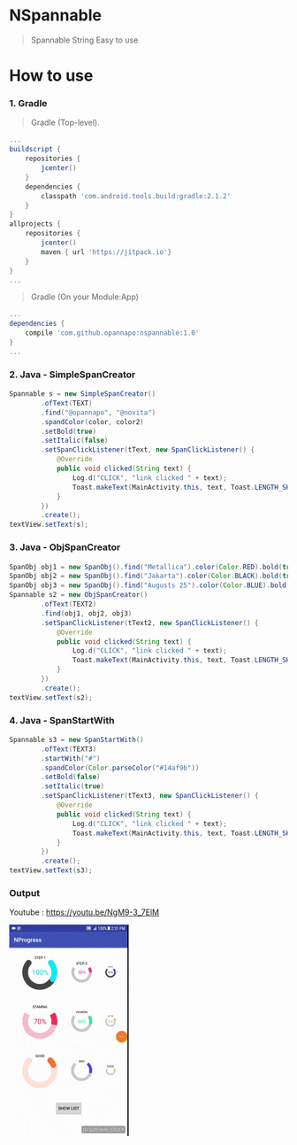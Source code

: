 # NSpannable
> Spannable String
> Easy to use
 

# How to use

### 1. Gradle 
>Gradle (Top-level).

```gradle
...
buildscript {
    repositories {
        jcenter() 
    }
    dependencies {
        classpath 'com.android.tools.build:gradle:2.1.2'
    }
}
allprojects {
    repositories {
        jcenter()
        maven { url 'https://jitpack.io'}
    }
}
...
```


>Gradle (On your Module:App)

```gradle
...
dependencies {
    compile 'com.github.opannapo:nspannable:1.0'
} 
...
```

### 2. Java - SimpleSpanCreator
```Java 
Spannable s = new SimpleSpanCreator()
        .ofText(TEXT)
        .find("@opannapo", "@novita")
        .spandColor(color, color2)
        .setBold(true)
        .setItalic(false)
        .setSpanClickListener(tText, new SpanClickListener() {
            @Override
            public void clicked(String text) {
                Log.d("CLICK", "link clicked " + text);
                Toast.makeText(MainActivity.this, text, Toast.LENGTH_SHORT).show();
            }
        })
        .create(); 
textView.setText(s);
``` 

### 3. Java - ObjSpanCreator
```Java 
SpanObj obj1 = new SpanObj().find("Metallica").color(Color.RED).bold(true).italic(false);
SpanObj obj2 = new SpanObj().find("Jakarta").color(Color.BLACK).bold(true).italic(true);
SpanObj obj3 = new SpanObj().find("Augusts 25").color(Color.BLUE).bold(false).italic(true);
Spannable s2 = new ObjSpanCreator()
        .ofText(TEXT2)
        .find(obj1, obj2, obj3)
        .setSpanClickListener(tText2, new SpanClickListener() {
            @Override
            public void clicked(String text) {
                Log.d("CLICK", "link clicked " + text);
                Toast.makeText(MainActivity.this, text, Toast.LENGTH_SHORT).show();
            }
        })
        .create(); 
textView.setText(s2);
``` 

### 4. Java - SpanStartWith
```Java 
Spannable s3 = new SpanStartWith()
        .ofText(TEXT3)
        .startWith("#")
        .spandColor(Color.parseColor("#14af9b"))
        .setBold(false)
        .setItalic(true)
        .setSpanClickListener(tText3, new SpanClickListener() {
            @Override
            public void clicked(String text) {
                Log.d("CLICK", "link clicked " + text);
                Toast.makeText(MainActivity.this, text, Toast.LENGTH_SHORT).show();
            }
        })
        .create();
textView.setText(s3);
``` 


### Output
Youtube : https://youtu.be/NgM9-3_7ElM

![Alt text](https://github.com/opannapo/OutputPreviewAssets/blob/master/NProgress/out.gif "Output")

